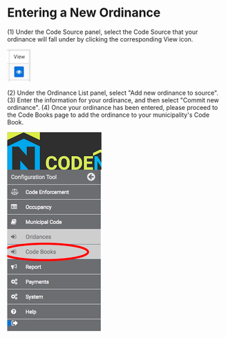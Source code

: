 # Entering a New Ordinance
(1) Under the Code Source panel, select the Code Source that your ordinance will fall under by clicking the corresponding View icon. 

![screenshot of view icon](img/viewicon.png)

(2) Under the Ordinance List panel, select "Add new ordinance to source".
(3) Enter the information for your ordinance, and then select "Commit new ordinance".
(4) Once your ordinance has been entered, please proceed to the Code Books page to add the ordinance to your municipality's Code Book.

![screenshot of side nav](img/codebookssidenavwrong.png)